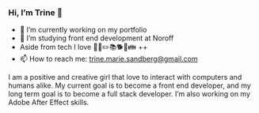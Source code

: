 ### Hi, I’m Trine 👋

- 🔭 I’m currently working on my portfolio
- 🌱 I’m studying front end development at Noroff
- Aside from tech I love 🍪🎨✏️📚🐕🐶👪 ++
- 📫 How to reach me: trine.marie.sandberg@gmail.com

I am a positive and creative girl that love to interact with computers and humans alike.
My current goal is to become a front end developer, and my long term goal is to become a full stack developer.
I’m also working on my Adobe After Effect skills. 
